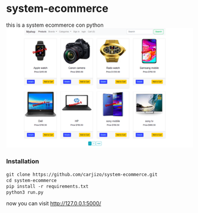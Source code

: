# system-ecommerce

this is a system ecommerce con python 
![](./screenshot.png)

### Installation

```
git clone https://github.com/carjizo/system-ecommerce.git
cd system-ecommerce
pip install -r requirements.txt
python3 run.py
```

now you can visit <a href="http://127.0.0.1:5000/" target="_blank">http://127.0.0.1:5000/</a>
